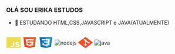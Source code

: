 ### OLÁ SOU ERIKA ESTUDOS

- 🌱 ESTUDANDO HTML,CSS,JAVASCRIPT e JAVA(ATUALMENTE)

<div style="display: inline_block"><br>
  <img align="center" alt="Js" height="30" width="40" src="https://raw.githubusercontent.com/devicons/devicon/master/icons/javascript/javascript-plain.svg">
  <img align="center" alt="HTML" height="30" width="40" src="https://raw.githubusercontent.com/devicons/devicon/master/icons/html5/html5-original.svg">
  <img align="center" alt="CSS" height="30" width="40" src="https://raw.githubusercontent.com/devicons/devicon/master/icons/css3/css3-original.svg">
  <img align="center" alt="nodejs" height="30" width="40" src="https://cdn.worldvectorlogo.com/logos/nodejs-icon.svg">
  <img align="center" alt="git" height="30" width="40" src="https://raw.githubusercontent.com/devicons/devicon/master/icons/git/git-original.svg">
  <img align="center" alt="java" height="30" width="40"
src="https://images.vexels.com/media/users/3/166401/isolated/lists/b82aa7ac3f736dd78570dd3fa3fa9e24-icone-da-      linguagem-de-programacao-java.png"
</div>

  ##
 





